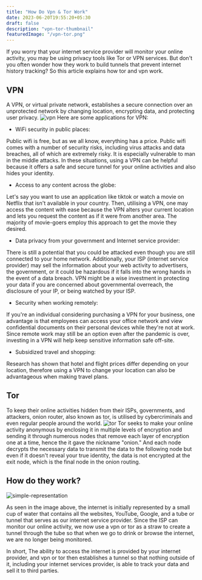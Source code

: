 ```yaml
---
title: "How Do Vpn & Tor Work"
date: 2023-06-20T19:55:20+05:30
draft: false
description: "vpn-tor-thumbnail"
featuredImage: "/vpn-tor.png"
---
```

If you worry that your internet service provider will monitor your online activity, you may be using privacy tools like Tor or VPN services. But don't you often wonder how they work to build tunnels that prevent internet history tracking? So this article explains how tor and vpn work.
<!--more-->
## VPN
A VPN, or virtual private network, establishes a secure connection over an unprotected network by changing location, encrypting data, and protecting user privacy. 
![vpn](/vpn_.png "VPN | Source: Hostinger")
Here are some applications for VPN:
- WiFi security in public places:

Public wifi is free, but as we all know, everything has a price. Public wifi comes with a number of security risks, including virus attacks and data breaches, all of which are extremely risky. It is especially vulnerable to man in the middle attacks. 
In these situations, using a VPN can be helpful because it offers a safe and secure tunnel for your online activities and also hides your identity. 

- Access to any content across the globe:

Let's say you want to use an application like tiktok or watch a movie on Netflix that isn't available in your country. Then, utilising a VPN, one may access the content with ease because the VPN alters your current location and lets you request the content as if it were from another area. The majority of movie-goers employ this approach to get the movie they desired.

- Data privacy from your government and Internet service provider: 

There is still a potential that you could be attacked even though you are still connected to your home network. Additionally, your ISP (internet service provider) may sell the information about your web activity to advertisers, the government, or it could be hazardous if it falls into the wrong hands in the event of a data breach. 
VPN might be a wise investment in protecting your data if you are concerned about governmental overreach, the disclosure of your IP, or being watched by your ISP.

- Security when working remotely:

If you're an individual considering purchasing a VPN for your business, one advantage is that employees can access your office network and view confidential documents on their personal devices while they're not at work. Since remote work may still be an option even after the pandemic is over, investing in a VPN will help keep sensitive information safe off-site.

- Subsidized travel and shopping:

Research has shown that hotel and flight prices differ depending on your location, therefore using a VPN to change your location can also be advantageous when making travel plans.

## Tor
To keep their online activities hidden from their ISPs, governments, and attackers, onion router, also known as tor, is utilised by cybercriminals and even regular people around the world. 
![tor](/tor.jpg "Tor")
Tor seeks to make your online activity anonymous by enclosing it in multiple levels of encryption and sending it through numerous nodes that remove each layer of encryption one at a time, hence the it gave the nickname "onion." And each node decrypts the necessary data to transmit the data to the following node but even if it doesn't reveal your true identity, the data is not encrypted at the exit node, which is the final node in the onion routing.

## How do they work?
![simple-representation](/glass.png "Simple explanation of how a VPN and Tor work")

As seen in the image above, the internet is initially represented by a small cup of water that contains all the websites, YouTube, Google, and a tube or tunnel that serves as our internet service provider. Since the ISP can monitor our online activity, we now use a vpn or tor as a straw to create a tunnel through the tube so that when we go to drink or browse the internet, we are no longer being monitored.

In short, The ability to access the internet is provided by your internet provider, and vpn or tor then establishes a tunnel so that nothing outside of it, including your internet services provider, is able to track your data and sell it to third parties.
